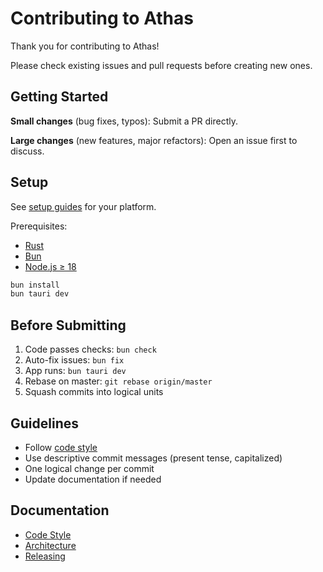 # Contributing to Athas

Thank you for contributing to Athas!

Please check existing issues and pull requests before creating new ones.

## Getting Started

**Small changes** (bug fixes, typos): Submit a PR directly.

**Large changes** (new features, major refactors): Open an issue first to discuss.

## Setup

See [setup guides](docs/contributing/setup/) for your platform.

Prerequisites:
- [Rust](https://rustup.rs)
- [Bun](https://bun.sh)
- [Node.js ≥ 18](https://nodejs.org)

```bash
bun install
bun tauri dev
```

## Before Submitting

1. Code passes checks: `bun check`
2. Auto-fix issues: `bun fix`
3. App runs: `bun tauri dev`
4. Rebase on master: `git rebase origin/master`
5. Squash commits into logical units

## Guidelines

- Follow [code style](docs/contributing/code-style.md)
- Use descriptive commit messages (present tense, capitalized)
- One logical change per commit
- Update documentation if needed

## Documentation

- [Code Style](docs/contributing/code-style.md)
- [Architecture](docs/contributing/architecture.md)
- [Releasing](docs/contributing/releasing.md)
